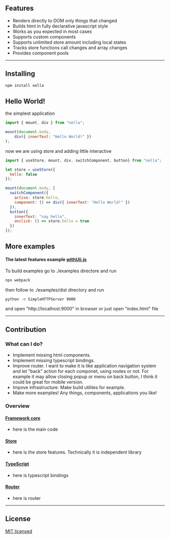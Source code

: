 ## Features

- Renders directly to DOM only things that changed
- Builds html in fully declarative javascript style
- Works as you expected in most cases
- Supports custom components
- Supports unlimited store amount including local states
- Tracks store functions call changes and array changes
- Provides component pools
---
## Installing
```sh
npm install nella
```
## Hello World!

the simplest application

```js
import { mount, div } from "nella";

mount(document.body,
    div({ innerText: "Hello World!" })
);
```

now we are using store and adding little interactive

```js
import { useStore, mount, div, switchComponent, button} from "nella";

let store = useStore({
  hello: false
});

mount(document.body, [
  switchComponent({
    active: store.hello,
    component: () => div({ innerText: "Hello World!" })
  }),
  button({
    innerText: "say hello",
    onclick: () => store.hello = true
  })
]);
```

## More examples

 #### The latest features example [withUii.js](./examples/src/withUii.js)

To build examples go to ./examples directore and run

```sh
npx webpack
```

then follow to ./examples/dist directory and run

```sh
python -m SimpleHTTPServer 9000
```

and open "http://localhost:9000" in browser
or just open "index.html" file

---
## Contribution

### What can I do?

- Implement missing html components.
- Implement missing typescript bindings.
- Improve router. I want to make it is like application navigation system and let "back" action for each componet, using routes or not. For example it may allow closing popup or menu on back button, I think it could be great for mobile version.
- Impove infrastructure. Make build utilites for example.
- Make more examples! Any things, components, applications you like!

### Overview

#### [Framework core](./index.js)

- here is the main code

#### [Store](./shotcard.js)

- here is the store features. Technically it is independent library

#### [TypeScript](./index.d.ts)

- here is typescript bindings

#### [Router](./router.js)

- here is router

---

## License

[MIT licensed](./license)
